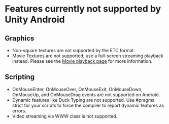 Features currently not supported by Unity Android
=================================================


Graphics
--------

* Non-square textures are not supported by the ETC format.
* Movie Textures are not supported, use a full-screen streaming playback instead. Please see the [Movie playback page](Main.VideoFiles.html) for more information.

Scripting
---------

* <span class=component>OnMouseEnter</span>, <span class=component>OnMouseOver</span>, <span class=component>OnMouseExit</span>, <span class=component>OnMouseDown</span>, <span class=component>OnMouseUp</span>, and <span class=component>OnMouseDrag</span> events are not supported on Android.
* Dynamic features like Duck Typing are not supported. Use #pragma strict for your scripts to force the compiler to report dynamic features as errors.
* Video streaming via <span class=component>WWW</span> class is not supported.

